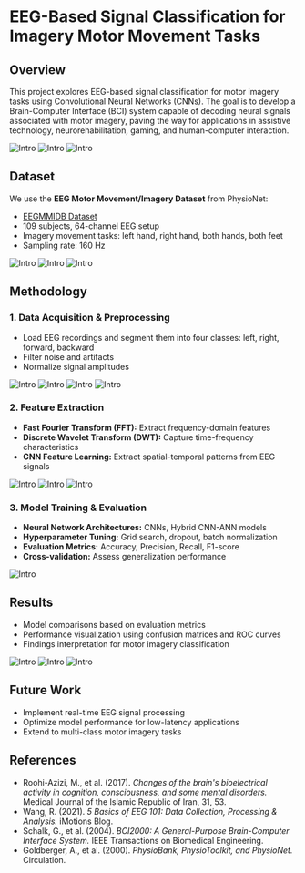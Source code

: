 # EEG-Based Signal Classification for Imagery Motor Movement Tasks

## Overview
This project explores EEG-based signal classification for motor imagery tasks using Convolutional Neural Networks (CNNs). The goal is to develop a Brain-Computer Interface (BCI) system capable of decoding neural signals associated with motor imagery, paving the way for applications in assistive technology, neurorehabilitation, gaming, and human-computer interaction.

![Intro](assets/1.png) 
![Intro](assets/3.png) 
![Intro](assets/4.png) 

## Dataset
We use the **EEG Motor Movement/Imagery Dataset** from PhysioNet:
- [EEGMMIDB Dataset](https://physionet.org/content/eegmmidb/1.0.0/)
- 109 subjects, 64-channel EEG setup
- Imagery movement tasks: left hand, right hand, both hands, both feet
- Sampling rate: 160 Hz

![Intro](assets/5.png) 
![Intro](assets/6.png) 
![Intro](assets/7.png) 


## Methodology
### 1. Data Acquisition & Preprocessing
- Load EEG recordings and segment them into four classes: left, right, forward, backward
- Filter noise and artifacts
- Normalize signal amplitudes

![Intro](assets/8.png) 
![Intro](assets/9.png) 
![Intro](assets/10.png) 
![Intro](assets/11.png) 


### 2. Feature Extraction
- **Fast Fourier Transform (FFT):** Extract frequency-domain features
- **Discrete Wavelet Transform (DWT):** Capture time-frequency characteristics
- **CNN Feature Learning:** Extract spatial-temporal patterns from EEG signals

![Intro](assets/12.png) 
![Intro](assets/13.png)
![Intro](assets/14.png) 

### 3. Model Training & Evaluation
- **Neural Network Architectures:** CNNs, Hybrid CNN-ANN models
- **Hyperparameter Tuning:** Grid search, dropout, batch normalization
- **Evaluation Metrics:** Accuracy, Precision, Recall, F1-score
- **Cross-validation:** Assess generalization performance

![Intro](assets/19.png) 

## Results
- Model comparisons based on evaluation metrics
- Performance visualization using confusion matrices and ROC curves
- Findings interpretation for motor imagery classification

![Intro](assets/15.png) 
![Intro](assets/16.png) 
![Intro](assets/17.png) 

## Future Work
- Implement real-time EEG signal processing
- Optimize model performance for low-latency applications
- Extend to multi-class motor imagery tasks

## References
- Roohi-Azizi, M., et al. (2017). *Changes of the brain's bioelectrical activity in cognition, consciousness, and some mental disorders.* Medical Journal of the Islamic Republic of Iran, 31, 53.
- Wang, R. (2021). *5 Basics of EEG 101: Data Collection, Processing & Analysis.* iMotions Blog.
- Schalk, G., et al. (2004). *BCI2000: A General-Purpose Brain-Computer Interface System.* IEEE Transactions on Biomedical Engineering.
- Goldberger, A., et al. (2000). *PhysioBank, PhysioToolkit, and PhysioNet.* Circulation.

